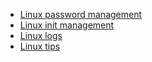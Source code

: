 - [Linux password management](linux-pwd-management.md)
- [Linux init management](linux-init-management.md)
- [Linux logs](linux-logs.md)
- [Linux tips](linux-tips.md)